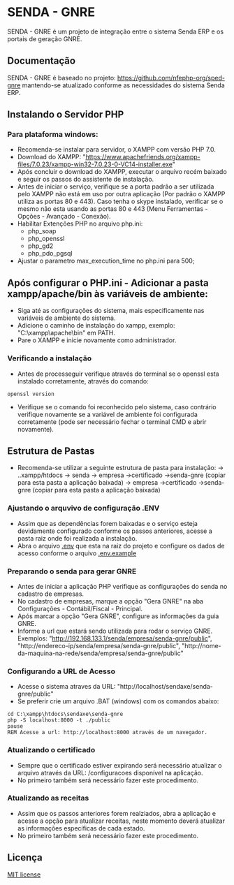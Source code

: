 # SENDA - GNRE

SENDA - GNRE é um projeto de integração entre o sistema Senda ERP e os portais de geração GNRE.

## Documentação
SENDA - GNRE é baseado no projeto: https://github.com/nfephp-org/sped-gnre mantendo-se atualizado conforme as necessidades do sistema Senda ERP.

## Instalando o Servidor PHP
### Para plataforma windows:
- Recomenda-se instalar para servidor, o XAMPP com versão PHP 7.0.
- Download do XAMPP: "https://www.apachefriends.org/xampp-files/7.0.23/xampp-win32-7.0.23-0-VC14-installer.exe" 
- Após concluir o download do XAMPP, executar o arquivo recém baixado e seguir os passos do assistente de instalação.
- Antes de iniciar o serviço, verifique se a porta padrão a ser utilizada pelo XAMPP não está em uso por outra aplicação (Por padrão o XAMPP utiliza as portas 80 e 443). Caso tenha o skype instalado, verificar se o mesmo não esta usando as portas 80 e 443 (Menu Ferramentas - Opções - Avançado - Conexão).
- Habilitar Extenções PHP no arquivo php.ini:
  - php_soap
  - php_openssl
  - php_gd2
  - php_pdo_pgsql
- Ajustar o parametro max_execution_time no php.ini para 500;

## Após configurar o PHP.ini - Adicionar a pasta xampp/apache/bin às variáveis de ambiente:
- Siga até as configurações do sistema, mais especificamente nas variáveis de ambiente do sistema. 
- Adicione o caminho de instalação do xampp, exemplo: "C:\xampp\apache\bin" em PATH.
- Pare o XAMPP e inicie novamente como administrador.

### Verificando a instalação
- Antes de processeguir verifique através do terminal se o openssl esta instalado corretamente, através do comando:
```terminal
openssl version
```
- Verifique se o comando foi reconhecido pelo sistema, caso contrário verifique novamente se a variável de ambiente foi configurada corretamente (pode ser necessário fechar o terminal CMD e abrir novamente).

## Estrutura de Pastas
- Recomenda-se utilizar a seguinte estrutura de pasta para instalação:
-> ..xampp/htdocs
    -> senda
        -> empresa
            ->certificado
            ->senda-gnre (copiar para esta pasta a aplicação baixada)
        -> empresa
            ->certificado
            ->senda-gnre (copiar para esta pasta a aplicação baixada)

### Ajustando o arquvivo de configuração .ENV
- Assim que as dependências forem baixadas e o serviço esteja devidamente configurado conforme os passos anteriores, acesse a pasta raiz onde foi realizada a instalação.
- Abra o arquivo [.env](http://github.com/sendaxe/senda-gnre/blob/master/.env) que esta na raiz do projeto e configure os dados de acesso conforme o arquivo [.env.example](http://github.com/sendaxe/senda-gnre/blob/master/.env.example)

### Preparando o senda para gerar GNRE
- Antes de iniciar a aplicação PHP verifique as configurações do senda no cadastro de empresas.
- No cadastro de empresas, marque a opção "Gera GNRE" na aba Configurações - Contábil/Fiscal - Principal.
- Após marcar a opção "Gera GNRE", configure as informações da guia GNRE.
- Informe a url que estará sendo utilizada para rodar o serviço GNRE. 
  Exemplos: "http://192.168.133.1/senda/empresa/senda-gnre/public",  
            "http://endereco-ip/senda/empresa/senda-gnre/public", 
            "http://nome-da-maquina-na-rede/senda/empresa/senda-gnre/public"

### Configurando a URL de Acesso
- Acesse o sistema atraves da URL: "http://localhost/sendaxe/senda-gnre/public" 
- Se preferir crie um arquivo .BAT (windows) com os comandos abaixo:
``` terminal
cd C:\xampp\htdocs\sendaxe\senda-gnre
php -S localhost:8000 -t ./public
pause
REM Acesse a url: http://localhost:8000 através de um navegador.
```

### Atualizando o certificado
- Sempre que o certificado estiver expirando será necessário atualizar o arquivo através da URL: /configuracoes disponível na aplicação.
- No primeiro também será necessário fazer este procedimento.

### Atualizando as receitas
- Assim que os passos anteriores forem realziados, abra a aplicação e acesse a opção para atualizar receitas, neste momento deverá atualizar as informações específicas de cada estado.
- No primeiro também será necessário fazer este procedimento.

## Licença
[MIT license](http://opensource.org/licenses/MIT)
